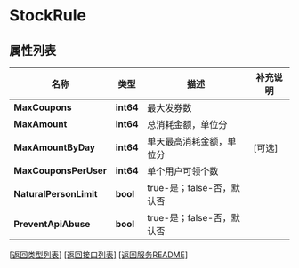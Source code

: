 # StockRule

## 属性列表

名称 | 类型 | 描述 | 补充说明
------------ | ------------- | ------------- | -------------
**MaxCoupons** | **int64** | 最大发券数 | 
**MaxAmount** | **int64** | 总消耗金额，单位分 | 
**MaxAmountByDay** | **int64** | 单天最高消耗金额，单位分 | [可选] 
**MaxCouponsPerUser** | **int64** | 单个用户可领个数 | 
**NaturalPersonLimit** | **bool** | true-是；false-否，默认否 | 
**PreventApiAbuse** | **bool** | true-是；false-否，默认否 | 

[\[返回类型列表\]](README.md#类型列表)
[\[返回接口列表\]](README.md#接口列表)
[\[返回服务README\]](README.md)


